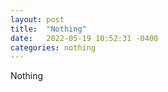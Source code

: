 ```yaml
---
layout: post
title:  "Nothing"
date:   2022-05-19 10:52:31 -0400
categories: nothing
---
```

<n2></h2>
<p>Nothing<p>

